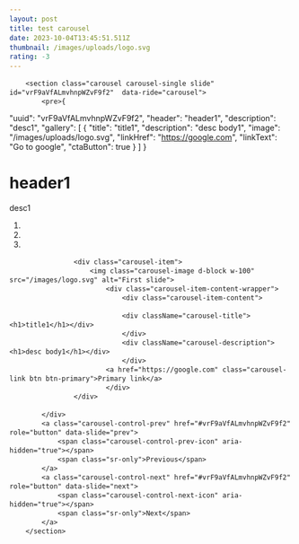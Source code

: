 ```yaml
---
layout: post
title: test carousel
date: 2023-10-04T13:45:51.511Z
thumbnail: /images/uploads/logo.svg
rating: -3
---
```


        <section class="carousel carousel-single slide" id="vrF9aVfALmvhnpWZvF9f2"  data-ride="carousel">
            <pre>{
  "uuid": "vrF9aVfALmvhnpWZvF9f2",
  "header": "header1",
  "description": "desc1",
  "gallery": [
    {
      "title": "title1",
      "description": "desc body1",
      "image": "/images/uploads/logo.svg",
      "linkHref": "https://google.com",
      "linkText": "Go to google",
      "ctaButton": true
    }
  ]
}</pre>
            <div className="carousel-header"><h1>header1</h1></div>
            <div className="carousel-description"><p>desc1</p></div>
            <ol class="carousel-indicators">
                <li data-target="#vrF9aVfALmvhnpWZvF9f2" data-slide-to="0" class="active"></li>
                <li data-target="#vrF9aVfALmvhnpWZvF9f2" data-slide-to="1"></li>
                <li data-target="#vrF9aVfALmvhnpWZvF9f2" data-slide-to="2"></li>
            </ol>
            <div class="carousel-inner">
                
                    <div class="carousel-item">
                        <img class="carousel-image d-block w-100" src="/images/logo.svg" alt="First slide">
                            <div class="carousel-item-content-wrapper">
                                <div class="carousel-item-content">

                                <div className="carousel-title"><h1>title1</h1></div>
                                </div>
                                <div className="carousel-description"><h1>desc body1</h1></div>
                                </div>
                            <a href="https://google.com" class="carousel-link btn btn-primary">Primary link</a>
                            </div>
                    </div>
                
            </div>
            <a class="carousel-control-prev" href="#vrF9aVfALmvhnpWZvF9f2" role="button" data-slide="prev">
                <span class="carousel-control-prev-icon" aria-hidden="true"></span>
                <span class="sr-only">Previous</span>
            </a>
            <a class="carousel-control-next" href="#vrF9aVfALmvhnpWZvF9f2" role="button" data-slide="next">
                <span class="carousel-control-next-icon" aria-hidden="true"></span>
                <span class="sr-only">Next</span>
            </a>
        </section>